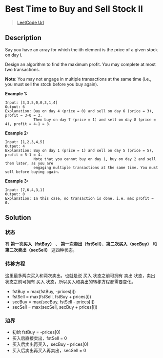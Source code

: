 # Best Time to Buy and Sell Stock II
> [LeetCode Url][leetcode url]

## Description
Say you have an array for which the ith element is the price of a given stock on day i.

Design an algorithm to find the maximum profit. You may complete at most two transactions.

**Note**: You may not engage in multiple transactions at the same time (i.e., you must sell the stock before you buy again).



**Example 1:**
```
Input: [3,3,5,0,0,3,1,4]
Output: 6
Explanation: Buy on day 4 (price = 0) and sell on day 6 (price = 3), profit = 3-0 = 3.
             Then buy on day 7 (price = 1) and sell on day 8 (price = 4), profit = 4-1 = 3.
```
**Example 2:**
```
Input: [1,2,3,4,5]
Output: 4
Explanation: Buy on day 1 (price = 1) and sell on day 5 (price = 5), profit = 5-1 = 4.
             Note that you cannot buy on day 1, buy on day 2 and sell them later, as you are
             engaging multiple transactions at the same time. You must sell before buying again.
```

**Example 3:**
```
Input: [7,6,4,3,1]
Output: 0
Explanation: In this case, no transaction is done, i.e. max profit = 0.
```

## Solution

### 状态
有 **第一次买入（fstBuy）** 、 **第一次卖出（fstSell）**、**第二次买入（secBuy）** 和 **第二次卖出（secSell）** 这四种状态。


### 转移方程
这里最多两次买入和两次卖出，也就是说 买入 状态之前可拥有 卖出 状态，卖出 状态之前可拥有 买入 状态，所以买入和卖出的转移方程都需要变化。

- fstBuy = max(fstBuy, -prices[i])
- fstSell = max(fstSell,  fstBuy + prices[i])
- secBuy = max(secBuy, fstSell - prices[i])
- secSell = max(secSell, secBuy + prices[i])

### 边界
- 初始 fstBuy = -prices[0]
- 买入后直接卖出，fstSell = 0
- 买入后卖出再买入，secBuy - prices[0]
- 买入后卖出再买入再卖出，secSell = 0

[leetcode url]: https://leetcode.com/problems/best-time-to-buy-and-sell-stock-iii/
